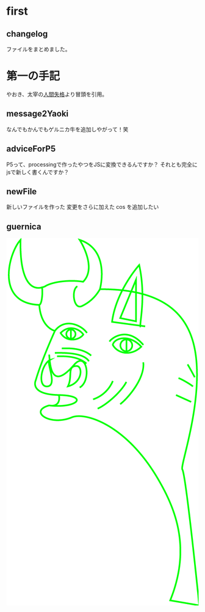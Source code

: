 # first

## changelog
ファイルをまとめました。

# 第一の手記
やおき、太宰の[人間失格][1]より冒頭を引用。

## message2Yaoki
なんでもかんでもゲルニカ牛を追加しやがって！笑

## adviceForP5
P5って、processingで作ったやつをJSに変換できるんですか？
それとも完全にjsで新しく書くんですか？

## newFile
新しいファイルを作った
変更をさらに加えた
cos を追加したい

## guernica
![guernica](img/guernica.png)

[1]:	http://www.aozora.gr.jp/cards/000035/files/301_14912.html "人間失格"